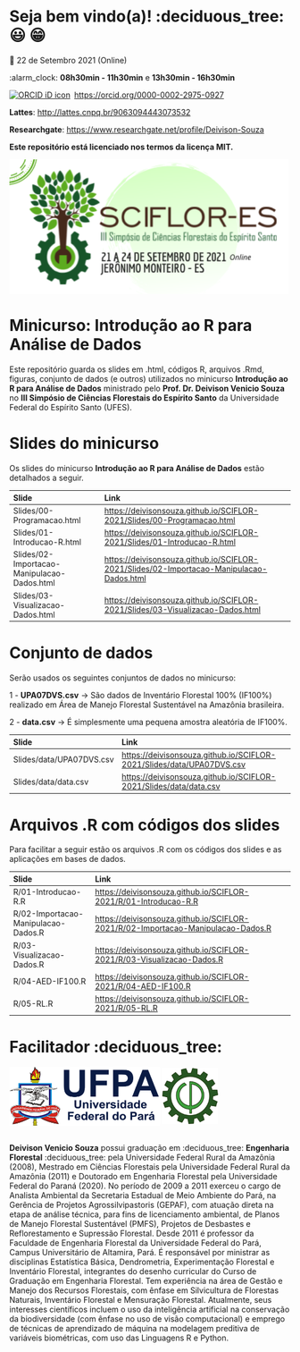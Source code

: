 
<!-- README.md is generated from README.Rmd. Please edit that file.. -->
<!-- badges: start -->
<!-- badges: end -->
<!-- Emprestei a função list_github_files() da Curso-R. (https://github.com/curso-r). A ideia desse readme emprestei da Curso-R. Achei excelente!-->

# Seja bem vindo(a)! :deciduous\_tree: :smiley: :grin:

:calendar: 22 de Setembro 2021 (Online)

:alarm\_clock: **08h30min - 11h30min** e **13h30min - 16h30min**

<div itemscope="" itemtype="https://schema.org/Person">

<a itemprop="sameAs" content="https://orcid.org/0000-0002-2975-0927" href="https://orcid.org/0000-0002-2975-0927" target="orcid.widget" rel="me noopener noreferrer" style="vertical-align:top;"><img src="https://orcid.org/sites/default/files/images/orcid_16x16.png" style="width:1em;margin-right:.5em;" alt="ORCID iD icon">https://orcid.org/0000-0002-2975-0927</a>

</div>

**Lattes**: <http://lattes.cnpq.br/9063094443073532>

**Researchgate**: <https://www.researchgate.net/profile/Deivison-Souza>

**Este repositório está licenciado nos termos da licença MIT.**

<div>
<img src="Slides/fig/slide-title/sciflor.png" width="500" align="middle" class="center">
<div>

# Minicurso: Introdução ao R para Análise de Dados

Este repositório guarda os slides em .html, códigos R, arquivos .Rmd,
figuras, conjunto de dados (e outros) utilizados no minicurso
**Introdução ao R para Análise de Dados** ministrado pelo
**Prof. Dr. Deivison Venicio Souza** no **III Simpósio de Ciências
Florestais do Espírito Santo** da Universidade Federal do Espírito Santo
(UFES).

# Slides do minicurso

Os slides do minicurso **Introdução ao R para Análise de Dados** estão
detalhados a seguir.

| Slide                                       | Link                                                                                       |
|:--------------------------------------------|:-------------------------------------------------------------------------------------------|
| Slides/00-Programacao.html                  | <https://deivisonsouza.github.io/SCIFLOR-2021/Slides/00-Programacao.html>                  |
| Slides/01-Introducao-R.html                 | <https://deivisonsouza.github.io/SCIFLOR-2021/Slides/01-Introducao-R.html>                 |
| Slides/02-Importacao-Manipulacao-Dados.html | <https://deivisonsouza.github.io/SCIFLOR-2021/Slides/02-Importacao-Manipulacao-Dados.html> |
| Slides/03-Visualizacao-Dados.html           | <https://deivisonsouza.github.io/SCIFLOR-2021/Slides/03-Visualizacao-Dados.html>           |

# Conjunto de dados

Serão usados os seguintes conjuntos de dados no minicurso:

1 - **UPA07DVS.csv** → São dados de Inventário Florestal 100% (IF100%)
realizado em Área de Manejo Florestal Sustentável na Amazônia
brasileira.

2 - **data.csv** → É simplesmente uma pequena amostra aleatória de
IF100%.

| Slide                    | Link                                                                    |
|:-------------------------|:------------------------------------------------------------------------|
| Slides/data/UPA07DVS.csv | <https://deivisonsouza.github.io/SCIFLOR-2021/Slides/data/UPA07DVS.csv> |
| Slides/data/data.csv     | <https://deivisonsouza.github.io/SCIFLOR-2021/Slides/data/data.csv>     |

# Arquivos .R com códigos dos slides

Para facilitar a seguir estão os arquivos .R com os códigos dos slides e
as aplicações em bases de dados.

| Slide                               | Link                                                                               |
|:------------------------------------|:-----------------------------------------------------------------------------------|
| R/01-Introducao-R.R                 | <https://deivisonsouza.github.io/SCIFLOR-2021/R/01-Introducao-R.R>                 |
| R/02-Importacao-Manipulacao-Dados.R | <https://deivisonsouza.github.io/SCIFLOR-2021/R/02-Importacao-Manipulacao-Dados.R> |
| R/03-Visualizacao-Dados.R           | <https://deivisonsouza.github.io/SCIFLOR-2021/R/03-Visualizacao-Dados.R>           |
| R/04-AED-IF100.R                    | <https://deivisonsouza.github.io/SCIFLOR-2021/R/04-AED-IF100.R>                    |
| R/05-RL.R                           | <https://deivisonsouza.github.io/SCIFLOR-2021/R/05-RL.R>                           |

# Facilitador :deciduous\_tree:

<div>
<img src="Slides/fig/slide-title/ufpa2.png" width="270" align="middle" class="center">
<img src="Slides/fig/slide-title/forest.png" width="100" align="middle" class="center">
<div>

<br>

**Deivison Venicio Souza** possui graduação em :deciduous\_tree:
**Engenharia Florestal** :deciduous\_tree: pela Universidade Federal
Rural da Amazônia (2008), Mestrado em Ciências Florestais pela
Universidade Federal Rural da Amazônia (2011) e Doutorado em Engenharia
Florestal pela Universidade Federal do Paraná (2020). No período de 2009
a 2011 exerceu o cargo de Analista Ambiental da Secretaria Estadual de
Meio Ambiente do Pará, na Gerência de Projetos Agrossilvipastoris
(GEPAF), com atuação direta na etapa de análise técnica, para fins de
licenciamento ambiental, de Planos de Manejo Florestal Sustentável
(PMFS), Projetos de Desbastes e Reflorestamento e Supressão Florestal.
Desde 2011 é professor da Faculdade de Engenharia Florestal da
Universidade Federal do Pará, Campus Universitário de Altamira, Pará. É
responsável por ministrar as disciplinas Estatística Básica,
Dendrometria, Experimentação Florestal e Inventário Florestal,
integrantes do desenho curricular do Curso de Graduação em Engenharia
Florestal. Tem experiência na área de Gestão e Manejo dos Recursos
Florestais, com ênfase em Silvicultura de Florestas Naturais, Inventário
Florestal e Mensuração Florestal. Atualmente, seus interesses
científicos incluem o uso da inteligência artificial na conservação da
biodiversidade (com ênfase no uso de visão computacional) e emprego de
técnicas de aprendizado de máquina na modelagem preditiva de variáveis
biométricas, com uso das Linguagens R e Python.
